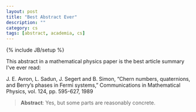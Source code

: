 ```yaml
---
layout: post
title: "Best Abstract Ever"
description: ""
category: cs
tags: [abstract, academia, cs]
---
```

{% include JB/setup %}


This abstract in a mathematical physics paper is the best article summary I've ever read:

J. E. Avron, L. Sadun, J. Segert and B. Simon, “Chern numbers, quaternions, and Berry’s phases
in Fermi systems,” Communications in Mathematical Physics, vol. 124, pp. 595-627, 1989

>**Abstract**: Yes, but some parts are reasonably concrete.

